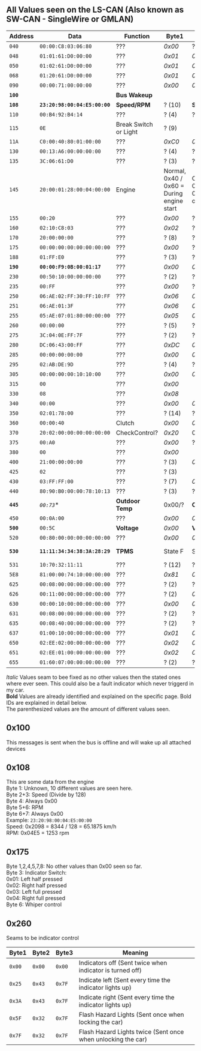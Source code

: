 ## All Values seen on the LS-CAN (Also known as SW-CAN - SingleWire or GMLAN)

| Address | Data | Function | Byte1 | Byte2 | Byte3 | Byte4 | Byte5 | Byte6 | Byte7 | Byte8 |
| ------- | ---- | -------- | ----- | ----- | ----- | ----- | ----- | ----- | ----- | ----- |
| `040` | `00:00:C8:03:06:80` | ??? | *0x00* | ? (4) | *0xC8* | *0x03* | ? (3) | ? (4) |
| `048` | `01:01:61:D0:00:00` | ??? | *0x01* | *0x01* | *0x61* | *0xD0* | *0x00* | *0x00* |
| `050` | `01:02:61:D0:00:00` | ??? | *0x01* | *0x02* | *0x61* | *0xD0* | *0x00* | *0x00* |
| `068` | `01:20:61:D0:00:00` | ??? | *0x01* | *0x20* | *0x61* | *0xD0* | *0x00* | *0x00* |
| `090` | `00:00:71:00:00:00` | ??? | *0x00* | *0x00* | ? (2) | *0x00* | *0x00* | *0x00* |
| **`100`** |  | **Bus Wakeup** |
| **`108`** | **`23:20:98:00:04:E5:00:00`** | **Speed/RPM** | ? (10) | **Speed** | **Speed** | *0x00* | **RPM** | **RPM** | *0x00* | *0x00* |
| `110` | `00:B4:92:B4:14` | ??? | ? (4) | ? (256) | ? (128) | ? (256) | ? (256) |
| `115` | `0E` | Break Switch or Light | ? (9) |
| `11A` | `C0:00:40:80:01:00:00` | ??? | *0xC0* | *0x00* | *0x40* | ? (2) | *0x01* | *0x00* | *0x00* |
| `130` | `00:13:A6:00:00:00:00` | ??? | ? (4) | ? (256) | ? (256) | *0x00* | *0x00* | *0x00* | *0x00* |
| `135` | `3C:06:61:D0` | ??? | ? (3) | ? (2) | *0x61* | *0xD0* |
| `145` | `20:00:01:28:00:04:00:00` | Engine | Normal, 0x40 / 0x60 = During engine start | Off, Engine Start: 0x80, 0x81 then 0x01 until engine off | ? 0x10=Run, 0x01=Off | **Coolant** | ? 0xA0=Run,0x00=Off  | *0x04* | *0x00* | *0x00* |
| `155` | `00:20` | ??? | *0x00* | ? (17) |
| `160` | `02:10:C8:03` | ??? | *0x02* | ? (3) | *0xC8* | *0x03* |
| `170` | `20:00:00:00` | ??? | ? (8) | ? (2) | ? (2) | *0x00* |
| `175` | `00:00:00:00:00:00:00:00` | ??? | *0x00* | ? (4) | ? (6) | ? (2) | *0x00* | ? (3) | *0x00* | ? (2) |
| `188` | `01:FF:E0` | ??? | ? (3) | ? (72) | ? (17) |
| **`190`** | **`00:00:F9:0B:00:01:17`** | ??? | *0x00* | *0x00* | **Mileage** | **Mileage** | **Mileage** | *0x01* | ? (3) |
| `230` | `00:50:10:00:00:00:00` | ??? | ? (2) | ? (2) | ? (3) | *0x00* | *0x00* | ? (2) | *0x00* |
| `235` | `00:FF` | ??? | *0x00* | ? (18) |
| `250` | `06:AE:02:FF:30:FF:10:FF` | ??? | *0x06* | *0xAE* | *0x02* | *0xFF* | *0x30* | *0xFF* | *0x10* | *0xFF* |
| `251` | `06:AE:01:3F` | ??? | *0x06* | *0xAE* | *0x01* | *0x3F* |
| `255` | `05:AE:07:01:80:00:00:00` | ??? | *0x05* | *0xAE* | ? (2) | *0x01* | ? (2) | *0x00* | *0x00* | *0x00* |
| `260` | `00:00:00` | ??? | ? (5) | ? (3) | ? (2) |
| `275` | `3C:04:0E:FF:7F` | ??? | ? (2) | ? (2) | ? (8) | ? (2) | ? (8) |
| `280` | `DC:06:43:00:FF` | ??? | *0xDC* | *0x06* | *0x43* | *0x00* | *0xFF* |
| `285` | `00:00:00:00:00` | ??? | *0x00* | *0x00* | *0x00* | *0x00* | *0x00* |
| `295` | `02:AB:DE:9D` | ??? | ? (4) | ? (25) | ? (11) | ? (61) |
| `305` | `00:00:00:00:10:10:00` | ??? | *0x00* | *0x00* | ? (2) | ? (2) | *0x10* | ? (2) | *0x00* |
| `315` | `00` | ??? | *0x00* |
| `330` | `08` | ??? | *0x08* |
| `340` | `00:00` | ??? | *0x00* | *0x00* |
| `350` | `02:01:78:00` | ??? | ? (14) | ? (2) | ? (54) | ? (3) |
| `360` | `00:00:40` |  Clutch | *0x00* | *0x00* | **Clutch** |
| `370` | `20:02:00:00:00:00:00:00` | CheckControl? | *0x20* | 0x03=Washwater | *0x00* | *0x00* | *0x00* | *0x00* | *0x00* | *0x00* |
| `375` | `00:A0` | ??? | *0x00* | ? (103) |
| `380` | `00` | ??? | *0x00* |
| `400` | `21:00:00:00:00` | ??? | ? (3) | *0x00* | ? (2) | *0x00* | *0x00* |
| `425` | `02` | ??? | ? (3) |
| `430` | `03:FF:FF:00` | ??? | ? (7) | *0xFF* | ? (44) | *0x00* |
| `440` | `80:90:B0:00:00:78:10:13` | ??? | ? (3) | ? (61) | ? (60) | ? (2) | *0x00* | *0x78* | *0x10* | *0x13* |
| **`445`** | *`00:73`** | **Outdoor Temp** | 0x00/? | **Out. Temp** |
| `450` | `00:0A:00` | ??? | *0x00* | *0x0A* | ? (5) |
| **`500`** | `00:5C` | **Voltage** | *0x00* | **Volt** |
| `520` | `00:80:00:00:00:00:00:00` | ??? | *0x00* | *0x80* | *0x00* | *0x00* | *0x00* | *0x00* | *0x00* | *0x00* |
| **`530`** | **`11:11:34:34:38:3A:28:29`** | **TPMS** | State F | State R | Bar FL | Bar FR | Bar RL | Bar RR | 0x28=OK | 0x29=ON |
| `531` | `10:70:32:11:11` | ??? | ? (12) | ? (21) | ? (12) | ? (48) | ? (4) |
| `5E8` | `81:00:00:74:10:00:00:00` | ??? | *0x81* | *0x00* | *0x00* | ? (18) | *0x10* | *0x00* | *0x00* | *0x00* |
| `625` | `00:08:00:00:00:00:00:00` | ??? | ? (2) | ? (5) | ? (6) | *0x00* | *0x00* | *0x00* | *0x00* | *0x00* |
| `626` | `00:11:00:00:00:00:00:00` | ??? | ? (2) | *0x11* | *0x00* | *0x00* | *0x00* | *0x00* | *0x00* | *0x00* |
| `630` | `00:00:10:00:00:00:00:00` | ??? | *0x00* | *0x00* | *0x10* | *0x00* | *0x00* | *0x00* | *0x00* | *0x00* |
| `631` | `00:08:00:00:00:00:00:00` | ??? | ? (2) | ? (3) | ? (4) | *0x00* | *0x00* | *0x00* | *0x00* | *0x00* |
| `635` | `00:08:40:00:00:00:00:00` | ??? | ? (2) | ? (2) | ? (2) | *0x00* | *0x00* | *0x00* | *0x00* | *0x00* |
| `637` | `01:00:10:00:00:00:00:00` | ??? | *0x01* | *0x00* | *0x10* | *0x00* | *0x00* | *0x00* | *0x00* | *0x00* |
| `650` | `02:EE:02:00:00:00:00:00` | ??? | *0x02* | *0xEE* | *0x02* | *0x00* | *0x00* | *0x00* | *0x00* | *0x00* |
| `651` | `02:EE:01:00:00:00:00:00` | ??? | *0x02* | *0xEE* | *0x01* | *0x00* | *0x00* | *0x00* | *0x00* | *0x00* |
| `655` | `01:60:07:00:00:00:00:00` | ??? | ? (2) | ? (2) | ? (2) | *0x00* | *0x00* | *0x00* | *0x00* | *0x00* |


*Italic* Values seam to bee fixed as no other values then the stated ones where ever seen.
This could also be a fault indicator which never triggerd in my car.  
**Bold** Values are already identified and explained on the specific page. Bold IDs are explained in detail below.  
The parenthesized values are the amount of different values seen.  


## 0x100
This messages is sent when the bus is offline and will wake up all attached devices  

## 0x108 
This are some data from the engine  
Byte 1: Unknown, 10 different values are seen here.  
Byte 2+3: Speed (Divide by 128)  
Byte 4: Always 0x00  
Byte 5+6: RPM  
Byte 6+7: Always 0x00  
Example: `23:20:98:00:04:E5:00:00`  
Speed: 0x2098 = 8344 / 128 = 65.1875 km/h  
RPM: 0x04E5 = 1253 rpm  

## 0x175
Byte 1,2,4,5,7,8: No other values than 0x00 seen so far.  
Byte 3: Indicator Switch:  
   0x01: Left half pressed  
   0x02: Right half pressed  
   0x03: Left full pressed  
   0x04: Right full pressed  
Byte 6: Whiper control  

## 0x260
Seams to be indicator control  

| Byte1 | Byte2 | Byte3 | Meaning |
| --- | --- | --- | --- |
| `0x00` | `0x00`| `0x00` | Indicators off (Sent twice when indicator is turned off) |
| `0x25` | `0x43`| `0x7F` | Indicate left (Sent every time the indicator lights up) |
| `0x3A` | `0x43`| `0x7F` | Indicate right (Sent every time the indicator lights up) |
| `0x5F` | `0x32`| `0x7F` | Flash Hazard Lights (Sent once when locking the car) |
| `0x7F` | `0x32`| `0x7F` | Flash Hazard Lights twice (Sent once when unlocking the car) |
